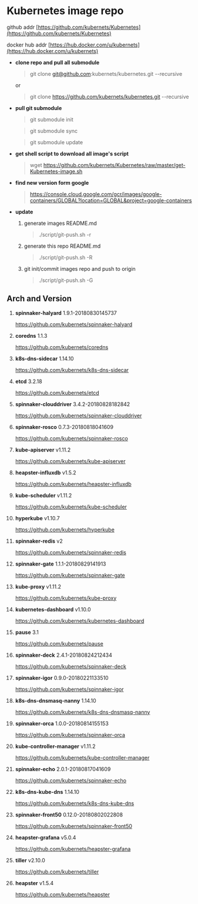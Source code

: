 # Kubernetes image repo

github addr [https://github.com/kubernets/Kubernetes](https://github.com/kubernets/Kubernetes)

docker hub addr [https://hub.docker.com/u/kubernets](https://hub.docker.com/u/kubernets)

* **clone repo and pull all submodule**

    > git clone git@github.com:kubernets/kubernetes.git --recursive

    or

    > git clone https://github.com/kubernets/kubernetes.git --recursive

* **pull git submodule**

    > git submodule init

    > git submodule sync

    > git submodule update

* **get shell script to download all image's script**

    > wget https://github.com/kubernets/Kubernetes/raw/master/get-Kubernetes-image.sh

* **find new version form google**

    > https://console.cloud.google.com/gcr/images/google-containers/GLOBAL?location=GLOBAL&project=google-containers

* **update**

    1. generate images README.md

        > ./script/git-push.sh -r

    1. generate this repo README.md

        > ./script/git-push.sh -R

    1. git init/commit images repo and push to origin

        > ./script/git-push.sh -G

## Arch and Version

1. **spinnaker-halyard** 1.9.1-20180830145737

    https://github.com/kubernets/spinnaker-halyard

1. **coredns** 1.1.3

    https://github.com/kubernets/coredns

1. **k8s-dns-sidecar** 1.14.10

    https://github.com/kubernets/k8s-dns-sidecar

1. **etcd** 3.2.18

    https://github.com/kubernets/etcd

1. **spinnaker-clouddriver** 3.4.2-20180828182842

    https://github.com/kubernets/spinnaker-clouddriver

1. **spinnaker-rosco** 0.7.3-20180818041609

    https://github.com/kubernets/spinnaker-rosco

1. **kube-apiserver** v1.11.2

    https://github.com/kubernets/kube-apiserver

1. **heapster-influxdb** v1.5.2

    https://github.com/kubernets/heapster-influxdb

1. **kube-scheduler** v1.11.2

    https://github.com/kubernets/kube-scheduler

1. **hyperkube** v1.10.7

    https://github.com/kubernets/hyperkube

1. **spinnaker-redis** v2

    https://github.com/kubernets/spinnaker-redis

1. **spinnaker-gate** 1.1.1-20180829141913

    https://github.com/kubernets/spinnaker-gate

1. **kube-proxy** v1.11.2

    https://github.com/kubernets/kube-proxy

1. **kubernetes-dashboard** v1.10.0

    https://github.com/kubernets/kubernetes-dashboard

1. **pause** 3.1

    https://github.com/kubernets/pause

1. **spinnaker-deck** 2.4.1-20180824212434

    https://github.com/kubernets/spinnaker-deck

1. **spinnaker-igor** 0.9.0-20180221133510

    https://github.com/kubernets/spinnaker-igor

1. **k8s-dns-dnsmasq-nanny** 1.14.10

    https://github.com/kubernets/k8s-dns-dnsmasq-nanny

1. **spinnaker-orca** 1.0.0-20180814155153

    https://github.com/kubernets/spinnaker-orca

1. **kube-controller-manager** v1.11.2

    https://github.com/kubernets/kube-controller-manager

1. **spinnaker-echo** 2.0.1-20180817041609

    https://github.com/kubernets/spinnaker-echo

1. **k8s-dns-kube-dns** 1.14.10

    https://github.com/kubernets/k8s-dns-kube-dns

1. **spinnaker-front50** 0.12.0-20180802022808

    https://github.com/kubernets/spinnaker-front50

1. **heapster-grafana** v5.0.4

    https://github.com/kubernets/heapster-grafana

1. **tiller** v2.10.0

    https://github.com/kubernets/tiller

1. **heapster** v1.5.4

    https://github.com/kubernets/heapster
